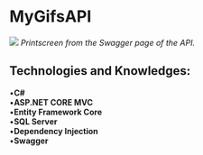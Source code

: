 # MyGifsAPI
<img allign="center" src="https://media.discordapp.net/attachments/280454759801028609/849097459895894066/unknown.png?width=1624&height=676">
<em>
    Printscreen from the Swagger page of the API.
</em>
<h2> Technologies and Knowledges:</h2>
<p>
  •<b>C#</b><br>
  •<b>ASP.NET CORE MVC</b><br>
  •<b>Entity Framework Core</b><br>
  •<b>SQL Server</b><br>
  •<b>Dependency Injection</b><br>
  •<b>Swagger</b><br>
</p>
